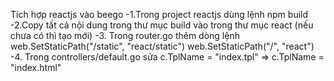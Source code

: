 Tích hợp reactjs vào beego
-1.Trong project reactjs dùng lệnh npm build
-2.Copy tất cả nội dung trong thư mục build vào trong thư mục react (nếu chưa có thì tạo mới)
-3. Trong router.go thêm dòng lệnh 
	web.SetStaticPath("/static", "react/static")
	web.SetStaticPath("/", "react")
-4. Trong controllers/default.go sửa 
    c.TplName = "index.tpl"  => c.TplName = "index.html"

